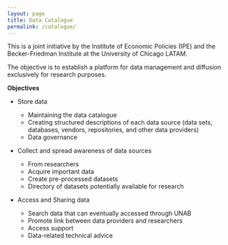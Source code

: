 ```yaml
---
layout: page
title: Data Catalogue
permalink: /catalogue/
---
```


This is a joint initiative by the Institute of Economic Policies (IPE) and the Becker-Friedman Institute at the University of Chicago LATAM.

The objective is to establish a platform for data management and diffusion exclusively for research purposes.

**Objectives**

- Store data
  - Maintaining the data catalogue
  - Creating structured descriptions of each data source (data sets, databases, vendors, repositories, and other data providers)
  - Data governance

- Collect and spread awareness of data sources
  - From researchers
  - Acquire important data
  - Create pre-processed datasets
  - Directory of datasets potentially available for research

- Access and Sharing data
  - Search data that can eventually accessed through UNAB
  - Promote link between data providers and researchers
  - Access support
  - Data-related technical advice
